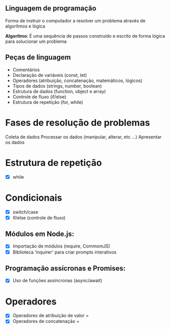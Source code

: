 ## Linguagem de programação

Forma de instruir o computador a resolver um problema através de algorítmos e lógica

**Algorítmo**: É uma sequência de passos construído e escrito de forma lógica para solucionar um problema

## Peças de linguagem
- Comentários 
- Declaração de variáveis (const, let)
- Operadores (atribuição, concatenação, matemáticos, lógicos)
- Tipos de dados (strings, number, boolean)
- Estrutura de dados (function, object e array)
- Controle de fluxo (if/else)
- Estrutura de repetição (for, while)

# Fases de resolução de problemas

Coleta de dados
Processar os dados (manipular, alterar, etc ...)
Apresentar os dados

# Estrutura de repetição
- [x] while

# Condicionais
- [x] switch/case
- [x] If/else (controle de fluxo)

## Módulos em Node.js:
- [x] Importação de módulos (require, CommomJS)
- [x] Biblioteca 'inquirer' para criar prompts interativos

## Programação assícronas e Promises:
- [x] Uso de funções assíncronas (async/await)

# Operadores
- [x] Operadores de atribuição de valor =
- [x] Operadores de concatenação +